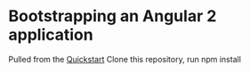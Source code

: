 # Bootstrapping an Angular 2 application
Pulled from the [Quickstart](https://angular.io/docs/js/latest/quickstart.htmlhttps://angular.io/docs/js/latest/quickstart.html)
Clone this repository, run npm install
